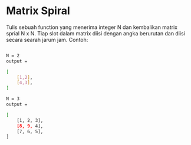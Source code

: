 # Matrix Spiral

Tulis sebuah function yang menerima integer N dan kembalikan matrix sprial N x N. Tiap slot dalam matrix diisi dengan angka berurutan dan diisi secara searah jarum jam.
Contoh:

```sh

N = 2
output =

[
    [1,2],
    [4,3],
]

N = 3
output =

[
    [1, 2, 3],
    [8, 9, 4],
    [7, 6, 5],
]

```
